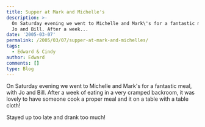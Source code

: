 ```yaml
---
title: Supper at Mark and Michelle's
description: >-
  On Saturday evening we went to Michelle and Mark\'s for a fantastic meal, with
  Jo and Bill. After a week...
date: '2005-03-07'
permalink: /2005/03/07/supper-at-mark-and-michelles/
tags:
  - Edward & Cindy
author: Edward
comments: []
type: Blog
---
```


On Saturday evening we went to Michelle and Mark\'s for a fantastic
meal, with Jo and Bill. After a week of eating in a very cramped
backroom, it was lovely to have someone cook a proper meal and it on a
table with a table cloth!

Stayed up too late and drank too much!

